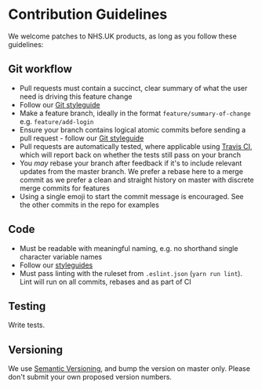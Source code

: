 # Contribution Guidelines

We welcome patches to NHS.UK products, as long as you follow these guidelines:

## Git workflow

- Pull requests must contain a succinct, clear summary of what the user need is driving this feature change
- Follow our [Git styleguide](https://github.com/nhsuk/styleguides/blob/master/git.md)
- Make a feature branch, ideally in the format `feature/summary-of-change` e.g. `feature/add-login`
- Ensure your branch contains logical atomic commits before sending a pull request - follow our [Git styleguide](https://github.com/nhsuk/styleguides/blob/master/git.md)
- Pull requests are automatically tested, where applicable using [Travis CI](https://travis-ci.org/), which will report back on whether the tests still pass on your branch
- You *may* rebase your branch after feedback if it's to include relevant updates from the master branch. We prefer a rebase here to a merge commit as we prefer a clean and straight history on master with discrete merge commits for features
- Using a single emoji to start the commit message is encouraged. See the other commits in the repo for examples

## Code

- Must be readable with meaningful naming, e.g. no shorthand single character variable names
- Follow our [styleguides](https://github.com/nhsuk/styleguides)
- Must pass linting with the ruleset from `.eslint.json` (`yarn run lint`). Lint will run on all commits, rebases and as part of CI

## Testing

Write tests.

## Versioning

We use [Semantic Versioning](http://semver.org/), and bump the version
on master only. Please don't submit your own proposed version numbers.
